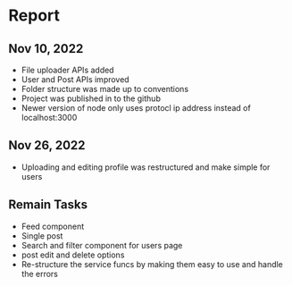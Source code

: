 # Report

## Nov 10, 2022

- File uploader APIs added
- User and Post APIs improved
- Folder structure was made up to conventions
- Project was published in to the github
- Newer version of node only uses protocl ip address instead of localhost:3000

## Nov 26, 2022

- Uploading and editing profile was restructured and make simple for users

## Remain Tasks

- Feed component
- Single post
- Search and filter component for users page
- post edit and delete options
- Re-structure the service funcs by making them easy to use and handle the errors

